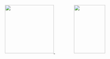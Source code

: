 <div align="center">
  <a href="https://github.com/robertodesilva">
  <img widht="45%" height="160em"src="https://github-readme-stats.vercel.app/api?username=robertodesilva&show_icons=true&theme=dark&include_all_commits=true&count_private=true"/>
  <img width="45%" height="160em"src="https://github-readme-stats.vercel.app/api/top-langs/?username=robertodesilva&layout=compact&langs_count=7&theme=dark"/>
</div>
